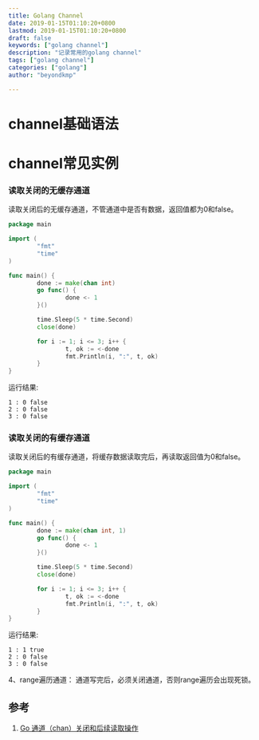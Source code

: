 ```yaml
---
title: Golang Channel
date: 2019-01-15T01:10:20+0800
lastmod: 2019-01-15T01:10:20+0800
draft: false
keywords: ["golang channel"]
description: "记录常用的golang channel"
tags: ["golang channel"]
categories: ["golang"]
author: "beyondkmp"

---
```


# channel基础语法
# channel常见实例


<!--more-->

### 读取关闭的无缓存通道

读取关闭后的无缓存通道，不管通道中是否有数据，返回值都为0和false。

```go
package main

import (
        "fmt"
        "time"
)

func main() {
        done := make(chan int)
        go func() {
                done <- 1
        }()

        time.Sleep(5 * time.Second)
        close(done)

        for i := 1; i <= 3; i++ {
                t, ok := <-done
                fmt.Println(i, ":", t, ok)
        }
}
```

运行结果:

```
1 : 0 false
2 : 0 false
3 : 0 false
```


### 读取关闭的有缓存通道

读取关闭后的有缓存通道，将缓存数据读取完后，再读取返回值为0和false。

```go
package main

import (
        "fmt"
        "time"
)

func main() {
        done := make(chan int, 1)
        go func() {
                done <- 1
        }()

        time.Sleep(5 * time.Second)
        close(done)

        for i := 1; i <= 3; i++ {
                t, ok := <-done
                fmt.Println(i, ":", t, ok)
        }
}

```

运行结果:

```
1 : 1 true
2 : 0 false
3 : 0 false
```


4、range遍历通道： 
通道写完后，必须关闭通道，否则range遍历会出现死锁。

## 参考
1. [Go 通道（chan）关闭和后续读取操作](https://blog.csdn.net/Tovids/article/details/77867284)
